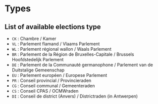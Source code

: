 # Types

## List of available elections type

* `CK` : Chambre / Kamer
* `VL` : Parlement flamand / Vlaams Parlement
* `WL` : Parlement régional wallon / Waals Parlement
* `BR` : Parlement de la Région de Bruxelles-Capitale / Brussels Hoofdstedelijk Parlement
* `DE` : Parlement de la Communauté germanophone / Parlement van de Duitstalige Gemeenschap
* `EU` : Parlement européen / Europese Parlement
* `PR` : Conseil provincial / Provincieraden
* `CG` : Conseil communal / Gemeenteraden
* `CS` : Conseil CPAS / OCMWraden
* `DI` : Conseil de district \(Anvers\) / Districtraden \(in Antwerpen\)



